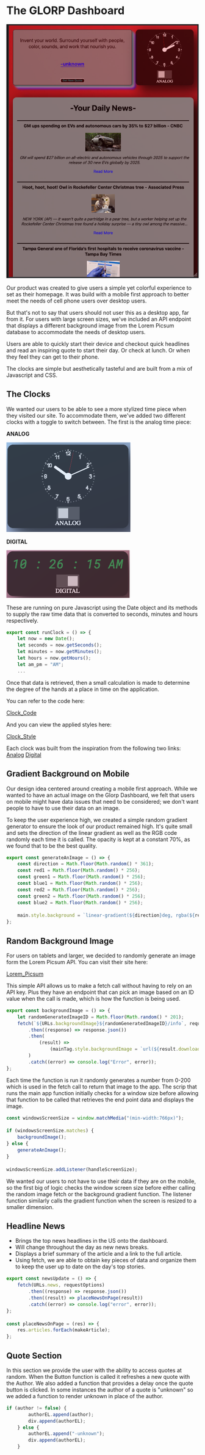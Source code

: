 
# The GLORP Dashboard

![image](./MD_Images/glorp.png)

Our product was created to give users a simple yet colorful experience to set as their homepage. It was build with a mobile first approach to better meet the needs of cell phone users over desktop users.

But that's not to say that users should not user this as a desktop app, far from it. For users with large screen sizes, we've included an API endpoint that displays a different background image from the Lorem Picsum database to accommodate the needs of desktop users.

Users are able to quickly start their device and checkout quick headlines and read an inspiring quote to start their day. Or check at lunch. Or when they feel they can get to their phone.

The clocks are simple but aesthetically tasteful and are built from a mix of Javascript and CSS.


## The Clocks

We wanted our users to be able to see a more stylized time piece when they visited our site. To accommodate them, we've added two different clocks with a toggle to switch between. The first is the analog time piece:

**ANALOG**

![image](./MD_Images/Analog.png)

**DIGITAL**

![image](./MD_Images/Digital.png)

These are running on pure Javascript using the Date object and its methods to supply the raw time data that is converted to seconds, minutes and hours respectively.

```javascript
export const runClock = () => {
    let now = new Date();
    let seconds = now.getSeconds();
    let minutes = now.getMinutes();
    let hours = now.getHours();
    let am_pm = "AM";
    ...

```

Once that data is retrieved, then a small calculation is made to determine the degree of the hands at a place in time on the application.

You can refer to the code here:

[Clock_Code](modules/clock-module.js)

And you can view the applied styles here:

[Clock_Style](styles/clockstyles.css)

Each clock was built from the inspiration from the following two links:
[Analog](https://www.youtube.com/watch?v=Ki0XXrlKlHY)
[Digital](https://www.codesdope.com/blog/article/how-to-create-a-digital-clock-using-javascript/)

## Gradient Background on Mobile

Our design idea centered around creating a mobile first approach. While we wanted to have an actual image on the Glorp Dashboard, we felt that users on mobile might have data issues that need to be considered; we don't want people to have to use their data on an image.

To keep the user experience high, we created a simple random gradient generator to ensure the look of our product remained high. It's quite small and sets the direction of the linear gradient as well as the RGB code randomly each time it is called. The opacity is kept at a constant 70%, as we found that to be the best quality.

```javascript
export const generateAnImage = () => {
	const direction = Math.floor(Math.random() * 361);
	const red1 = Math.floor(Math.random() * 256);
	const green1 = Math.floor(Math.random() * 256);
	const blue1 = Math.floor(Math.random() * 256);
	const red2 = Math.floor(Math.random() * 256);
	const green2 = Math.floor(Math.random() * 256);
	const blue2 = Math.floor(Math.random() * 256);

	main.style.background = `linear-gradient(${direction}deg, rgba(${red1},${green1},${blue1}, .7), rgba(${red2},${green2},${blue2},.7))`;
};
```

## Random Background Image

For users on tablets and larger, we decided to randomly generate an image form the Lorem Picsum API. You can visit their site here:

[Lorem_Picsum](https://picsum.photos/)

This simple API allows us to make a fetch call without having to rely on an API key. Plus they have an endpoint that can pick an image based on an ID value when the call is made, which is how the function is being used.

```javascript
export const backgroundImage = () => {
	let randomGeneratedImageID = Math.floor(Math.random() * 201);
	fetch(`${URLs.backgroundImage}${randomGeneratedImageID}/info`, requestOptions)
		.then((response) => response.json())
		.then(
			(result) =>
				(mainTag.style.backgroundImage = `url(${result.download_url})`)
		)
		.catch((error) => console.log("Error", error));
};
```

Each time the function is run it randomly generates a number from 0-200 which is used in the fetch call to return that image to the app. The scrip that runs the main app function initially checks for a window size before allowing that function to be called that retrieves the end point data and displays the image.

```javascript
const windowsScreenSize = window.matchMedia("(min-width:766px)");

if (windowsScreenSize.matches) {
	backgroundImage();
} else {
	generateAnImage();
}

windowsScreenSize.addListener(handleScreenSize);
```

We wanted our users to not have to use their data if they are on the mobile, so the first big of logic checks the window screen size before either calling the random image fetch or the background gradient function. The listener function similarly calls the gradient function when the screen is resized to a smaller dimension.

## Headline News
- Brings the top news headlines in the US onto the dashboard.
- Will change throughout the day as new news breaks.
- Displays a brief summary of the article and a link to the full article.
- Using fetch, we are able to obtain key pieces of data and organize them to keep the user up to date on the day's top stories.
```javascript
export const newsUpdate = () => {
	fetch(URLs.news, requestOptions)
		.then((response) => response.json())
		.then((result) => placeNewsOnPage(result))
		.catch((error) => console.log("error", error));
};

const placeNewsOnPage = (res) => {
	res.articles.forEach(makeArticle);
};
```
## Quote Section

In this section we provide the user with the ability to access quotes at random. When the Button function is called it refreshes a new quote with the Author. We also added a function that provides a delay once the quote button is clicked. In some instances the author of a quote is "unknown" so we added a function to render unknown in place of the author.

``` Javascript
if (author != false) {
		authorEL.append(author);
		div.append(authorEL);
	} else {
		authorEL.append("-unknown");
		div.append(authorEL);
	}


